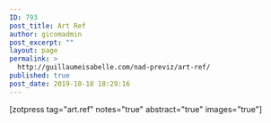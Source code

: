 ```yaml
---
ID: 793
post_title: Art Ref
author: gicomadmin
post_excerpt: ""
layout: page
permalink: >
  http://guillaumeisabelle.com/nad-previz/art-ref/
published: true
post_date: 2019-10-18 18:29:16
---
```

<!-- wp:block-lab/stc-vision-block {"vision":"References bibliography - "} /-->

<!-- wp:shortcode --> [zotpress tag="art.ref" notes="true" abstract="true" images="true"] 

<!-- /wp:shortcode -->